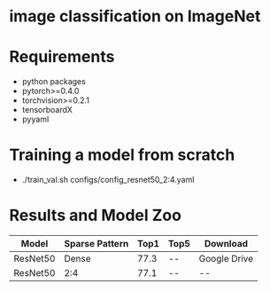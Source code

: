 # image classification on ImageNet

# Requirements

* python packages
* pytorch>=0.4.0
* torchvision>=0.2.1
* tensorboardX
* pyyaml


# Training a model from scratch

* ./train_val.sh configs/config_resnet50_2:4.yaml

# Results and Model Zoo

|     Model    | Sparse Pattern |    Top1 |         Top5  |   Download |
| ------------ | --- | ---------------|----------|------ |
| ResNet50 |  Dense | 77.3 |--|Google Drive|
| ResNet50 |  2:4 | 77.1 |--|--|
